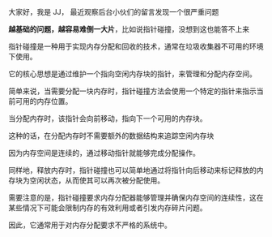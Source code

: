 大家好，我是 JJ， 最近观察后台小伙们的留言发现一个很严重问题



**越基础的问题，越容易难倒一大片**，比如说指针碰撞，没想到这也能答不上来



指针碰撞是一种用于实现内存分配和回收的技术，通常在垃圾收集器不可用的环境下使用。



它的核心思想是通过维护一个指向空闲内存块的指针，来管理和分配内存空间。



简单来说，当需要分配一块内存时，指针碰撞方法会使用一个特定的指针来指示当前可用的内存位置。



当分配内存时，该指针会向前移动，指向下一个可用的内存块。



这种的话，在分配内存时不需要额外的数据结构来追踪空闲内存块



因为内存空间是连续的，通过移动指针就能够完成分配操作。



同样地，释放内存时，指针碰撞也可以简单地通过将指针向后移动来标记释放的内存块为空闲状态，从而使其可以再次被分配使用。



需要注意的是，指针碰撞要求内存分配器能够管理并确保内存空间的连续性，这在某些情况下可能会限制内存的有效利用或者引发内存碎片问题。



因此，它通常用于对内存分配要求不严格的系统中。

